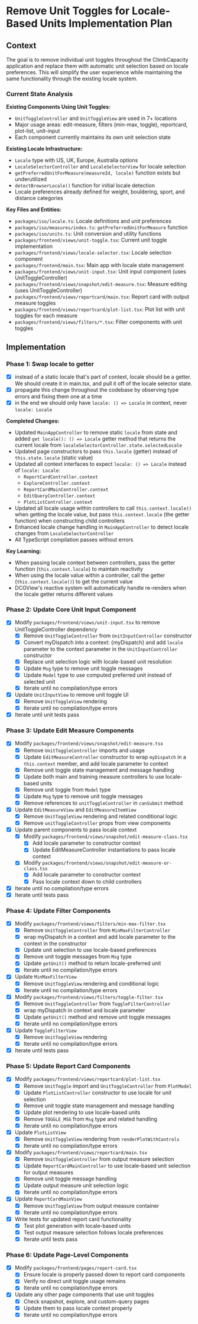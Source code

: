 # Remove Unit Toggles for Locale-Based Units Implementation Plan

## Context

The goal is to remove individual unit toggles throughout the ClimbCapacity application and replace them with automatic unit selection based on locale preferences. This will simplify the user experience while maintaining the same functionality through the existing locale system.

### Current State Analysis

**Existing Components Using Unit Toggles:**

- `UnitToggleController` and `UnitToggleView` are used in 7+ locations
- Major usage areas: edit-measure, filters (min-max, toggle), reportcard, plot-list, unit-input
- Each component currently maintains its own unit selection state

**Existing Locale Infrastructure:**

- `Locale` type with US, UK, Europe, Australia options
- `LocaleSelectorController` and `LocaleSelectorView` for locale selection
- `getPreferredUnitForMeasure(measureId, locale)` function exists but underutilized
- `detectBrowserLocale()` function for initial locale detection
- Locale preferences already defined for weight, bouldering, sport, and distance categories

**Key Files and Entities:**

- `packages/iso/locale.ts`: Locale definitions and unit preferences
- `packages/iso/measures/index.ts`: `getPreferredUnitForMeasure` function
- `packages/iso/units.ts`: Unit conversion and utility functions
- `packages/frontend/views/unit-toggle.tsx`: Current unit toggle implementation
- `packages/frontend/views/locale-selector.tsx`: Locale selection component
- `packages/frontend/main.tsx`: Main app with locale state management
- `packages/frontend/views/unit-input.tsx`: Unit input component (uses UnitToggleController)
- `packages/frontend/views/snapshot/edit-measure.tsx`: Measure editing (uses UnitToggleController)
- `packages/frontend/views/reportcard/main.tsx`: Report card with output measure toggles
- `packages/frontend/views/reportcard/plot-list.tsx`: Plot list with unit toggles for each measure
- `packages/frontend/views/filters/*.tsx`: Filter components with unit toggles

## Implementation

### Phase 1: Swap locale to getter

- [x] instead of a static locale that's part of context, locale should be a getter. We should create it in main.tsx, and pull it off of the locale selector state.
- [x] propagate this change throughout the codebase by observing type errors and fixing them one at a time
- [x] in the end we should only have `locale: () => Locale` in context, never `locale: Locale`

**Completed Changes:**

- Updated `MainAppController` to remove static `locale` from state and added `get locale(): () => Locale` getter method that returns the current locale from `localeSelectorController.state.selectedLocale`
- Updated page constructors to pass `this.locale` (getter) instead of `this.state.locale` (static value)
- Updated all context interfaces to expect `locale: () => Locale` instead of `locale: Locale`:
  - `ReportCardController.context`
  - `ExploreController.context`
  - `ReportCardMainController.context`
  - `EditQueryController.context`
  - `PlotListController.context`
- Updated all locale usage within controllers to call `this.context.locale()` when getting the locale value, but pass `this.context.locale` (the getter function) when constructing child controllers
- Enhanced locale change handling in `MainAppController` to detect locale changes from `LocaleSelectorController`
- All TypeScript compilation passes without errors

**Key Learning:**

- When passing locale context between controllers, pass the getter function (`this.context.locale`) to maintain reactivity
- When using the locale value within a controller, call the getter (`this.context.locale()`) to get the current value
- DCGView's reactive system will automatically handle re-renders when the locale getter returns different values

### Phase 2: Update Core Unit Input Component

- [x] Modify `packages/frontend/views/unit-input.tsx` to remove UnitToggleController dependency
  - [x] Remove `UnitToggleController` from `UnitInputController` constructor
  - [x] Convert myDispatch into a context: {myDispatch} and add `locale` parameter to the context parameter in the `UnitInputController` constructor
  - [x] Replace unit selection logic with locale-based unit resolution
  - [x] Update `Msg` type to remove unit toggle messages
  - [x] Update `Model` type to use computed preferred unit instead of selected unit
  - [x] Iterate until no compilation/type errors
- [x] Update `UnitInputView` to remove unit toggle UI
  - [x] Remove `UnitToggleView` rendering
  - [x] Iterate until no compilation/type errors
- [x] Iterate until unit tests pass

### Phase 3: Update Edit Measure Components

- [x] Modify `packages/frontend/views/snapshot/edit-measure.tsx`
  - [x] Remove `UnitToggleController` imports and usage
  - [x] Update `EditMeasureController` constructor to wrap `myDispatch` in a `this.context` member, and add locale parameter to context
  - [x] Remove unit toggle state management and message handling
  - [x] Update both main and training measure controllers to use locale-based units
  - [x] Remove unit toggle from `Model` type
  - [x] Update `Msg` type to remove unit toggle messages
  - [x] Remove references to `unitToggleController` in `canSubmit` method
- [x] Update `EditMeasureView` and `EditMeasureItemView`
  - [x] Remove `UnitToggleView` rendering and related conditional logic
  - [x] Remove `unitToggleController` props from view components
- [x] Update parent components to pass locale context
  - [x] Modify `packages/frontend/views/snapshot/edit-measure-class.tsx`
    - [x] Add locale parameter to constructor context
    - [x] Update EditMeasureController instantiations to pass locale context
  - [x] Modify `packages/frontend/views/snapshot/edit-measure-or-class.tsx`
    - [x] Add locale parameter to constructor context
    - [x] Pass locale context down to child controllers
- [x] Iterate until no compilation/type errors
- [x] Iterate until tests pass

### Phase 4: Update Filter Components

- [x] Modify `packages/frontend/views/filters/min-max-filter.tsx`
  - [x] Remove `UnitToggleController` from `MinMaxFilterController`
  - [x] wrap myDispatch in a context and add locale parameter to the context in the constructor
  - [x] Update unit selection to use locale-based preferences
  - [x] Remove unit toggle messages from `Msg` type
  - [x] Update `getUnit()` method to return locale-preferred unit
  - [x] Iterate until no compilation/type errors
- [x] Update `MinMaxFilterView`
  - [x] Remove `UnitToggleView` rendering and conditional logic
  - [x] Iterate until no compilation/type errors
- [x] Modify `packages/frontend/views/filters/toggle-filter.tsx`
  - [x] Remove `UnitToggleController` from `ToggleFilterController`
  - [x] wrap myDispatch in context and locale parameter
  - [x] Update `getUnit()` method and remove unit toggle messages
  - [x] Iterate until no compilation/type errors
- [x] Update `ToggleFilterView`
  - [x] Remove `UnitToggleView` rendering
  - [x] Iterate until no compilation/type errors
- [x] Iterate until tests pass

### Phase 5: Update Report Card Components

- [x] Modify `packages/frontend/views/reportcard/plot-list.tsx`
  - [x] Remove `UnitToggle` import and `UnitToggleController` from `PlotModel`
  - [x] Update `PlotListController` constructor to use locale for unit selection
  - [x] Remove unit toggle state management and message handling
  - [x] Update plot rendering to use locale-based units
  - [x] Remove `TOGGLE_MSG` from `Msg` type and related handling
  - [x] Iterate until no compilation/type errors
- [x] Update `PlotListView`
  - [x] Remove `UnitToggleView` rendering from `renderPlotWithControls`
  - [x] Iterate until no compilation/type errors
- [x] Modify `packages/frontend/views/reportcard/main.tsx`
  - [x] Remove `UnitToggleController` from output measure selection
  - [x] Update `ReportCardMainController` to use locale-based unit selection for output measures
  - [x] Remove unit toggle message handling
  - [x] Update output measure unit selection logic
  - [x] Iterate until no compilation/type errors
- [x] Update `ReportCardMainView`
  - [x] Remove `UnitToggleView` from output measure container
  - [x] Iterate until no compilation/type errors
- [x] Write tests for updated report card functionality
  - [x] Test plot generation with locale-based units
  - [x] Test output measure selection follows locale preferences
  - [x] Iterate until tests pass

### Phase 6: Update Page-Level Components

- [x] Modify `packages/frontend/pages/report-card.tsx`
  - [x] Ensure locale is properly passed down to report card components
  - [x] Verify no direct unit toggle usage remains
  - [x] Iterate until no compilation/type errors
- [x] Update any other page components that use unit toggles
  - [x] Check snapshot, explore, and custom-query pages
  - [x] Update them to pass locale context properly
  - [x] Iterate until no compilation/type errors
